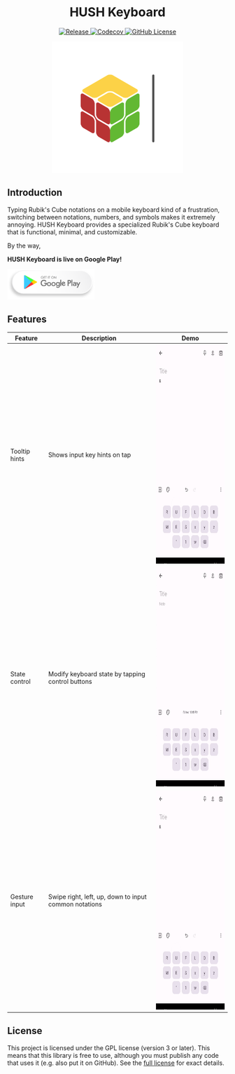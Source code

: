 <h1 align="center">HUSH Keyboard</h1>

<p align="center">
    <a href="https://github.com/ricky9667/HushKeyboard/releases">
        <img alt="Release" src="https://img.shields.io/github/v/release/ricky9667/HushKeyboard?display_name=tag&style=flat-square">
    </a>
    <a href="https://app.codecov.io/gh/ricky9667/HushKeyboard">
        <img alt="Codecov" src="https://img.shields.io/codecov/c/github/ricky9667/HushKeyboard?style=flat-square">
    </a>
    <a href="https://github.com/ricky9667/HushKeyboard/blob/update-readme/LICENSE">
        <img alt="GitHub License" src="https://img.shields.io/github/license/ricky9667/HushKeyboard?style=flat-square">
    </a>
</p>

<p align="center">
    <img src="./assets/logo.png" width=300>  
</p>

## Introduction

Typing Rubik's Cube notations on a mobile keyboard kind of a frustration, switching between
notations, numbers, and symbols makes it extremely annoying.
HUSH Keyboard provides a specialized Rubik's Cube keyboard that is functional, minimal, and
customizable.

By the way,

**HUSH Keyboard is live on Google Play!**

<a href="https://play.google.com/store/apps/details?id=com.rickyhu.hushkeyboard">
    <img width=200 src="./assets/google_play_store_button.webp" alt="Google Play">
</a>

## Features

| Feature       | Description                                           | Demo                                                          |
|---------------|-------------------------------------------------------|---------------------------------------------------------------|
| Tooltip hints | Shows input key hints on tap                          | <img height=500 src="./assets/tooltip_hints.gif" alt="GIF" /> |
| State control | Modify keyboard state by tapping control buttons      | <img height=500 src="./assets/state_control.gif" alt="GIF" /> |
| Gesture input | Swipe right, left, up, down to input common notations | <img height=500 src="./assets/tooltip_hints.gif" alt="GIF" /> |

## License

This project is licensed under the GPL license (version 3 or later). This means that this library is
free to use, although you must publish any code that uses it (e.g. also put it on GitHub). See
the [full license](https://github.com/ricky9667/HushKeyboard/blob/master/LICENSE) for exact details.

